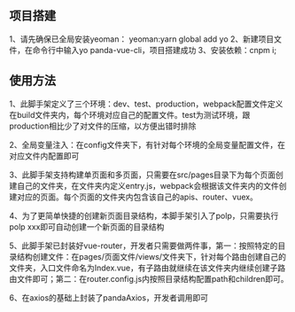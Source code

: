 ## 项目搭建
1、请先确保已全局安装yeoman： yeoman:yarn global add yo 
2、新建项目文件，在命令行中输入yo panda-vue-cli，项目搭建成功
3、安装依赖：cnpm i;

## 使用方法
1、此脚手架定义了三个环境：dev、test、production，webpack配置文件定义在build文件夹内，每个环境对应自己的配置文件。test为测试环境，跟production相比少了对文件的压缩，以方便出错时排除

2、全局变量注入：在config文件夹下，有针对每个环境的全局变量配置文件，在对应文件内配置即可

3、此脚手架支持构建单页面和多页面，只需要在src/pages目录下为每个页面创建自己的文件夹，在文件夹内定义entry.js，webpack会根据该文件夹内的文件创建对应的页面。每个页面的文件夹内包含该自己的apis、router、vuex。

4、为了更简单快捷的创建新页面目录结构，本脚手架引入了polp，只需要执行polp xxx即可自动创建一个新页面的目录结构

5、此脚手架已封装好vue-router，开发者只需要做两件事，第一：按照特定的目录结构创建文件：在pages/页面文件/views/文件夹下，针对每个路由创建自己的文件夹，入口文件命名为Index.vue，有子路由就继续在该文件夹内继续创建子路由文件即可；第二：在router.config.js内按照目录结构配置path和children即可。

6、在axios的基础上封装了pandaAxios，开发者调用即可
